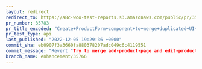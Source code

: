 ```yaml
---
layout: redirect
redirect_to: https://a8c-woo-test-reports.s3.amazonaws.com/public/pr/35783/api/index.html
pr_number: 35783
pr_title_encoded: "Create+ProductForm+component+to+merge+duplicated+UI+"
pr_test_type: api
last_published: "2022-12-05 19:29:36 +0000"
commit_sha: eb0907f3a3660fa880378207adc049c6c4119551
commit_message: "Revert "Try to merge add-product-page and edit-product-page into a si…"
branch_name: enhancement/35766
---
```


